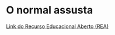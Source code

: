 # O normal assusta
[Link do Recurso Educacional Aberto (REA)](https://apps.univesp.br/o-normal-assusta)

